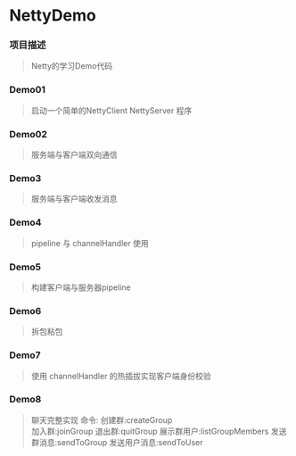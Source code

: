 # NettyDemo

### 项目描述
>Netty的学习Demo代码

### Demo01
>启动一个简单的NettyClient NettyServer 程序

### Demo02
>服务端与客户端双向通信

### Demo3
>服务端与客户端收发消息

### Demo4
>pipeline 与 channelHandler 使用

### Demo5
>构建客户端与服务器pipeline

### Demo6
>拆包粘包

### Demo7
>使用 channelHandler 的热插拔实现客户端身份校验

### Demo8
>聊天完整实现 
命令:
创建群:createGroup  
加入群:joinGroup 
退出群:quitGroup
展示群用户:listGroupMembers
发送群消息:sendToGroup
发送用户消息:sendToUser
